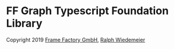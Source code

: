 # FF Graph Typescript Foundation Library

Copyright 2019 [Frame Factory GmbH](https://framefactory.ch), [Ralph Wiedemeier](https://about.me/ralphw)  

